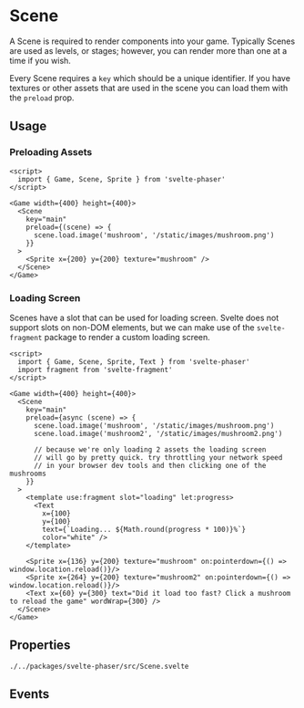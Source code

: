 # Scene

A Scene is required to render components into your game. Typically Scenes are used as levels, or stages; however,
you can render more than one at a time if you wish.

Every Scene requires a `key` which should be a unique identifier. If you have textures or other assets that are used in the scene
you can load them with the `preload` prop.

## Usage

### Preloading Assets

```example
<script>
  import { Game, Scene, Sprite } from 'svelte-phaser'
</script>

<Game width={400} height={400}>
  <Scene
    key="main"
    preload={(scene) => {
      scene.load.image('mushroom', '/static/images/mushroom.png')
    }}
  >
    <Sprite x={200} y={200} texture="mushroom" />
  </Scene>
</Game>
```

### Loading Screen

Scenes have a slot that can be used for loading screen. Svelte does not support slots on non-DOM elements,
but we can make use of the `svelte-fragment` package to render a custom loading screen.

```example
<script>
  import { Game, Scene, Sprite, Text } from 'svelte-phaser'
  import fragment from 'svelte-fragment'
</script>

<Game width={400} height={400}>
  <Scene
    key="main"
    preload={async (scene) => {
      scene.load.image('mushroom', '/static/images/mushroom.png')
      scene.load.image('mushroom2', '/static/images/mushroom2.png')

      // because we're only loading 2 assets the loading screen
      // will go by pretty quick. try throttling your network speed
      // in your browser dev tools and then clicking one of the mushrooms
    }}
  >
    <template use:fragment slot="loading" let:progress>
      <Text
        x={100}
        y={100}
        text={`Loading... ${Math.round(progress * 100)}%`}
        color="white" />
    </template>

    <Sprite x={136} y={200} texture="mushroom" on:pointerdown={() => window.location.reload()}/>
    <Sprite x={264} y={200} texture="mushroom2" on:pointerdown={() => window.location.reload()}/>
    <Text x={60} y={300} text="Did it load too fast? Click a mushroom to reload the game" wordWrap={300} />
  </Scene>
</Game>
```

## Properties

```properties
./../packages/svelte-phaser/src/Scene.svelte
```

## Events

<!--
```properties
on:preBoot | Called at the start of the boot sequence. | function
on:postBoot | Called at the end of the boot sequence. At this point, all the game systems have started and plugins have been loaded. | function
``` -->
